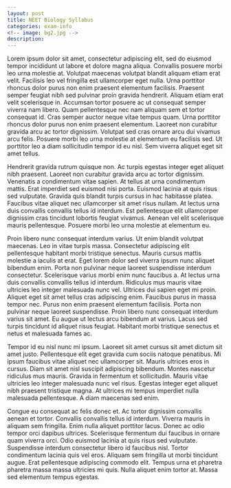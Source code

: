 ```yaml
---
layout: post
title: NEET Biology Syllabus
categories: exam-info
<!-- image: bg2.jpg -->
description: 
---
```

Lorem ipsum dolor sit amet, consectetur adipiscing elit, sed do eiusmod tempor incididunt ut labore et dolore magna aliqua. Convallis posuere morbi leo urna molestie at. Volutpat maecenas volutpat blandit aliquam etiam erat velit. Facilisis leo vel fringilla est ullamcorper eget nulla. Urna porttitor rhoncus dolor purus non enim praesent elementum facilisis. Praesent semper feugiat nibh sed pulvinar proin gravida hendrerit. Aliquam etiam erat velit scelerisque in. Accumsan tortor posuere ac ut consequat semper viverra nam libero. Quam pellentesque nec nam aliquam sem et tortor consequat id. Cras semper auctor neque vitae tempus quam. Urna porttitor rhoncus dolor purus non enim praesent elementum. Laoreet non curabitur gravida arcu ac tortor dignissim. Volutpat sed cras ornare arcu dui vivamus arcu felis. Posuere morbi leo urna molestie at elementum eu facilisis sed. Ut porttitor leo a diam sollicitudin tempor id eu nisl. Sem viverra aliquet eget sit amet tellus.

Hendrerit gravida rutrum quisque non. Ac turpis egestas integer eget aliquet nibh praesent. Laoreet non curabitur gravida arcu ac tortor dignissim. Venenatis a condimentum vitae sapien. At tellus at urna condimentum mattis. Erat imperdiet sed euismod nisi porta. Euismod lacinia at quis risus sed vulputate. Gravida quis blandit turpis cursus in hac habitasse platea. Faucibus vitae aliquet nec ullamcorper sit amet risus nullam. At lectus urna duis convallis convallis tellus id interdum. Est pellentesque elit ullamcorper dignissim cras tincidunt lobortis feugiat vivamus. Aenean vel elit scelerisque mauris pellentesque. Posuere morbi leo urna molestie at elementum eu.

Proin libero nunc consequat interdum varius. Ut enim blandit volutpat maecenas. Leo in vitae turpis massa. Consectetur adipiscing elit pellentesque habitant morbi tristique senectus. Mauris cursus mattis molestie a iaculis at erat. Eget lorem dolor sed viverra ipsum nunc aliquet bibendum enim. Porta non pulvinar neque laoreet suspendisse interdum consectetur. Scelerisque varius morbi enim nunc faucibus a. At lectus urna duis convallis convallis tellus id interdum. Ridiculus mus mauris vitae ultricies leo integer malesuada nunc vel. Ultrices dui sapien eget mi proin. Aliquet eget sit amet tellus cras adipiscing enim. Faucibus purus in massa tempor nec. Purus non enim praesent elementum facilisis. Porta non pulvinar neque laoreet suspendisse. Proin libero nunc consequat interdum varius sit amet. Eu augue ut lectus arcu bibendum at varius. Lacus sed turpis tincidunt id aliquet risus feugiat. Habitant morbi tristique senectus et netus et malesuada fames ac.

Tempor id eu nisl nunc mi ipsum. Laoreet sit amet cursus sit amet dictum sit amet justo. Pellentesque elit eget gravida cum sociis natoque penatibus. Mi ipsum faucibus vitae aliquet nec ullamcorper sit. Mauris ultrices eros in cursus. Diam sit amet nisl suscipit adipiscing bibendum. Montes nascetur ridiculus mus mauris. Gravida in fermentum et sollicitudin. Mauris vitae ultricies leo integer malesuada nunc vel risus. Egestas integer eget aliquet nibh praesent tristique magna. At ultrices mi tempus imperdiet nulla malesuada pellentesque. A diam maecenas sed enim.

Congue eu consequat ac felis donec et. Ac tortor dignissim convallis aenean et tortor. Convallis convallis tellus id interdum. Viverra mauris in aliquam sem fringilla. Enim nulla aliquet porttitor lacus. Donec ac odio tempor orci dapibus ultrices. Scelerisque fermentum dui faucibus in ornare quam viverra orci. Odio euismod lacinia at quis risus sed vulputate. Suspendisse interdum consectetur libero id faucibus nisl. Tortor condimentum lacinia quis vel eros. Aliquam sem fringilla ut morbi tincidunt augue. Erat pellentesque adipiscing commodo elit. Tempus urna et pharetra pharetra massa massa ultricies mi quis. Nulla aliquet enim tortor at. Massa sed elementum tempus egestas.